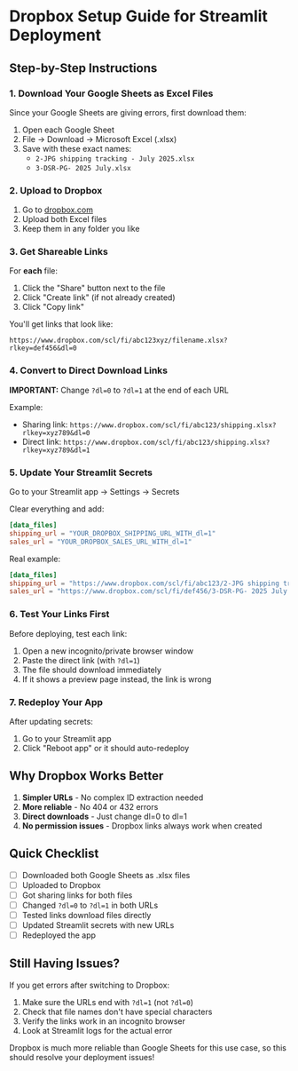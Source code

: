 # Dropbox Setup Guide for Streamlit Deployment

## Step-by-Step Instructions

### 1. Download Your Google Sheets as Excel Files

Since your Google Sheets are giving errors, first download them:

1. Open each Google Sheet
2. File → Download → Microsoft Excel (.xlsx)
3. Save with these exact names:
   - `2-JPG shipping tracking - July 2025.xlsx`
   - `3-DSR-PG- 2025 July.xlsx`

### 2. Upload to Dropbox

1. Go to [dropbox.com](https://www.dropbox.com)
2. Upload both Excel files
3. Keep them in any folder you like

### 3. Get Shareable Links

For **each** file:

1. Click the "Share" button next to the file
2. Click "Create link" (if not already created)
3. Click "Copy link"

You'll get links that look like:
```
https://www.dropbox.com/scl/fi/abc123xyz/filename.xlsx?rlkey=def456&dl=0
```

### 4. Convert to Direct Download Links

**IMPORTANT:** Change `?dl=0` to `?dl=1` at the end of each URL

Example:
- Sharing link: `https://www.dropbox.com/scl/fi/abc123/shipping.xlsx?rlkey=xyz789&dl=0`
- Direct link: `https://www.dropbox.com/scl/fi/abc123/shipping.xlsx?rlkey=xyz789&dl=1`

### 5. Update Your Streamlit Secrets

Go to your Streamlit app → Settings → Secrets

Clear everything and add:

```toml
[data_files]
shipping_url = "YOUR_DROPBOX_SHIPPING_URL_WITH_dl=1"
sales_url = "YOUR_DROPBOX_SALES_URL_WITH_dl=1"
```

Real example:
```toml
[data_files]
shipping_url = "https://www.dropbox.com/scl/fi/abc123/2-JPG shipping tracking - July 2025.xlsx?rlkey=xyz789&dl=1"
sales_url = "https://www.dropbox.com/scl/fi/def456/3-DSR-PG- 2025 July.xlsx?rlkey=uvw012&dl=1"
```

### 6. Test Your Links First

Before deploying, test each link:

1. Open a new incognito/private browser window
2. Paste the direct link (with `?dl=1`)
3. The file should download immediately
4. If it shows a preview page instead, the link is wrong

### 7. Redeploy Your App

After updating secrets:
1. Go to your Streamlit app
2. Click "Reboot app" or it should auto-redeploy

## Why Dropbox Works Better

1. **Simpler URLs** - No complex ID extraction needed
2. **More reliable** - No 404 or 432 errors
3. **Direct downloads** - Just change dl=0 to dl=1
4. **No permission issues** - Dropbox links always work when created

## Quick Checklist

- [ ] Downloaded both Google Sheets as .xlsx files
- [ ] Uploaded to Dropbox
- [ ] Got sharing links for both files
- [ ] Changed `?dl=0` to `?dl=1` in both URLs
- [ ] Tested links download files directly
- [ ] Updated Streamlit secrets with new URLs
- [ ] Redeployed the app

## Still Having Issues?

If you get errors after switching to Dropbox:

1. Make sure the URLs end with `?dl=1` (not `?dl=0`)
2. Check that file names don't have special characters
3. Verify the links work in an incognito browser
4. Look at Streamlit logs for the actual error

Dropbox is much more reliable than Google Sheets for this use case, so this should resolve your deployment issues!